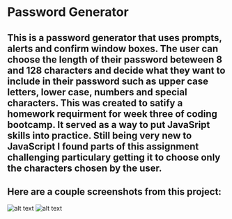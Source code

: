 # Password Generator
## This is a password generator that uses prompts, alerts and confirm window boxes. The user can choose the length of their password beteween 8 and 128 characters and decide what they want to include in their password such as upper case letters, lower case, numbers and special characters. This was created to satify a homework requirment for week three of coding bootcamp. It served as a way to put JavaSript skills into practice. Still being very new to JavaScript I found parts of this assignment challenging particulary getting it to choose only the characters chosen by the user. 

## Here are a couple screenshots from this project:
![alt text](assets/images/screenshotPwGen1.png)
![alt text](assets/images/screenshotPwGen2.png)